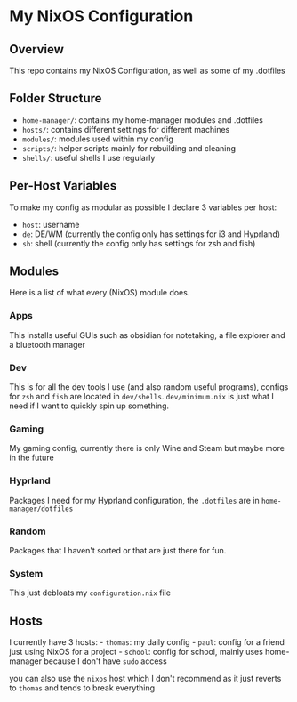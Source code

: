 # My NixOS Configuration

## Overview

This repo contains my NixOS Configuration, as well as some of my .dotfiles

## Folder Structure

- `home-manager/`: contains my home-manager modules and .dotfiles
- `hosts/`: contains different settings for different machines
- `modules/`: modules used within my config
- `scripts/`: helper scripts mainly for rebuilding and cleaning
- `shells/`: useful shells I use regularly

## Per-Host Variables

To make my config as modular as possible I declare 3 variables per host:
- `host`: username
- `de`: DE/WM (currently the config only has settings for i3 and Hyprland)
- `sh`: shell (currently the config only has settings for zsh and fish)

## Modules

Here is a list of what every (NixOS) module does.

### Apps
This installs useful GUIs such as obsidian for notetaking, a file explorer and a bluetooth manager

### Dev
This is for all the dev tools I use (and also random useful programs), configs for `zsh` and `fish` are located in `dev/shells`.
`dev/minimum.nix` is just what I need if I want to quickly spin up something.

### Gaming
My gaming config, currently there is only Wine and Steam but maybe more in the future

### Hyprland
Packages I need for my Hyprland configuration, the `.dotfiles` are in `home-manager/dotfiles`

### Random
Packages that I haven't sorted or that are just there for fun.

### System
This just debloats my `configuration.nix` file


## Hosts

I currently have 3 hosts:
    - `thomas`: my daily config
    - `paul`: config for a friend just using NixOS for a project
    - `school`: config for school, mainly uses home-manager because I don't have `sudo` access

you can also use the `nixos` host which I don't recommend as it just reverts to `thomas` and tends to break everything
